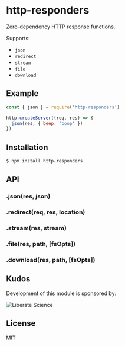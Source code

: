 # http-responders

Zero-dependency HTTP response functions.

Supports:

- `json`
- `redirect`
- `stream`
- `file`
- `download`

## Example

```js
const { json } = require('http-responders')

http.createServer((req, res) => {
  json(res, { beep: 'boop' })
})
```

## Installation

```bash
$ npm install http-responders
```

## API

### .json(res, json)

### .redirect(req, res, location)

### .stream(res, stream)

### .file(res, path, [fsOpts])

### .download(res, path, [fsOpts])

## Kudos

Development of this module is sponsored by:

![Liberate Science](https://libscie.org/assets/images/image01.png?v33093812210851)

## License

MIT
